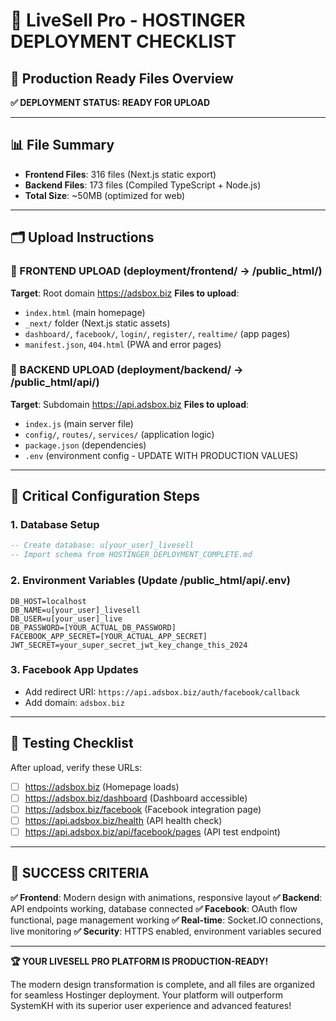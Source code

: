 # 🎯 LiveSell Pro - HOSTINGER DEPLOYMENT CHECKLIST
## 🚀 Production Ready Files Overview

**✅ DEPLOYMENT STATUS: READY FOR UPLOAD**

---

## 📊 File Summary
- **Frontend Files**: 316 files (Next.js static export)
- **Backend Files**: 173 files (Compiled TypeScript + Node.js)
- **Total Size**: ~50MB (optimized for web)

---

## 🗂️ Upload Instructions

### 📁 FRONTEND UPLOAD (deployment/frontend/ → /public_html/)
**Target**: Root domain https://adsbox.biz
**Files to upload**:
- `index.html` (main homepage)
- `_next/` folder (Next.js static assets)
- `dashboard/`, `facebook/`, `login/`, `register/`, `realtime/` (app pages)
- `manifest.json`, `404.html` (PWA and error pages)

### 📁 BACKEND UPLOAD (deployment/backend/ → /public_html/api/)
**Target**: Subdomain https://api.adsbox.biz
**Files to upload**:
- `index.js` (main server file)
- `config/`, `routes/`, `services/` (application logic)
- `package.json` (dependencies)
- `.env` (environment config - UPDATE WITH PRODUCTION VALUES)

---

## 🔧 Critical Configuration Steps

### 1. Database Setup
```sql
-- Create database: u[your_user]_livesell
-- Import schema from HOSTINGER_DEPLOYMENT_COMPLETE.md
```

### 2. Environment Variables (Update /public_html/api/.env)
```env
DB_HOST=localhost
DB_NAME=u[your_user]_livesell
DB_USER=u[your_user]_live
DB_PASSWORD=[YOUR_ACTUAL_DB_PASSWORD]
FACEBOOK_APP_SECRET=[YOUR_ACTUAL_APP_SECRET]
JWT_SECRET=your_super_secret_jwt_key_change_this_2024
```

### 3. Facebook App Updates
- Add redirect URI: `https://api.adsbox.biz/auth/facebook/callback`
- Add domain: `adsbox.biz`

---

## 🧪 Testing Checklist

After upload, verify these URLs:
- [ ] https://adsbox.biz (Homepage loads)
- [ ] https://adsbox.biz/dashboard (Dashboard accessible)
- [ ] https://adsbox.biz/facebook (Facebook integration page)
- [ ] https://api.adsbox.biz/health (API health check)
- [ ] https://api.adsbox.biz/api/facebook/pages (API test endpoint)

---

## 🎉 SUCCESS CRITERIA

**✅ Frontend**: Modern design with animations, responsive layout
**✅ Backend**: API endpoints working, database connected
**✅ Facebook**: OAuth flow functional, page management working
**✅ Real-time**: Socket.IO connections, live monitoring
**✅ Security**: HTTPS enabled, environment variables secured

---

**🏆 YOUR LIVESELL PRO PLATFORM IS PRODUCTION-READY!**

The modern design transformation is complete, and all files are organized for seamless Hostinger deployment. Your platform will outperform SystemKH with its superior user experience and advanced features!